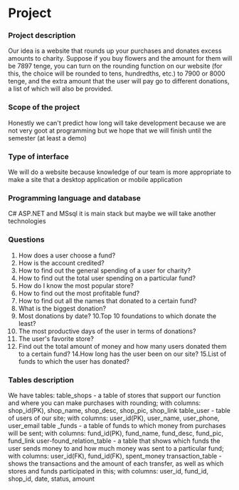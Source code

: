 # Project

### Project description
Our idea is a website that rounds up your purchases and donates excess amounts to charity. Suppose if you buy flowers and the amount for them will be 7897 tenge, you can turn on the rounding function on our website (for this, the choice will be rounded to tens, hundredths, etc.) to 7900 or 8000 tenge, and the extra amount that the user will pay go to different donations, a list of which will also be provided.

### Scope of the project
Honestly we can't predict how long will take development because we are not very goot at programming  but we hope that we will finish until the semester (at least a demo)

### Type of interface
We will do a website because knowledge of our team is more appropriate to make a site that a desktop application or mobile application

### Programming language and database
C# ASP.NET and MSsql it is main stack but maybe we will take another technologies

### Questions
1. How does a user choose a fund?
2. How is the account credited?
3. How to find out the general spending of a user for charity?
4. How to find out the total user spending on a particular fund?
5. How do I know the most popular store?
6. How to find out the most profitable fund?
7. How to find out all the names that donated to a certain fund?
8. What is the biggest donation?
9. Most donations by date?
10.Top 10 foundations to which donate the least?
11. The most productive days of the user in terms of donations?
12. The user's favorite store?
13. Find out the total amount of money and how many users donated them to a certain fund?
14.How long has the user been on our site?
15.List of funds to which the user has donated?

### Tables description
We have tables:
table_shops - a table of stores that support our function and where you can make purchases with rounding; with columns: shop_id(PK), shop_name, shop_desc, shop_pic, shop_link
table_user - table of users of our site; with columns: user_id(PK), user_name, user_phone, user_email
table _funds - a table of funds to which money from purchases will be sent; with columns: fund_id(PK), fund_name, fund_desc, fund_pic, fund_link
user-found_relation_table - a table that shows which funds the user sends money to and how much money was sent to a particular fund; with columns: user_id(FK),  fund_id(FK), spent_money
transaction_table - shows the transactions and the amount of each transfer, as well as which stores and funds participated in this; with columns: user_id,  fund_id, shop_id, date, status, amount


